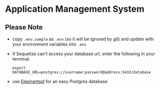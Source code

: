 # Application Management System

## Please Note

- copy `.env.sample` as `.env` (so it will be ignored by git) and update with your environment variables into `.env`
- if Sequelize can't access your database url, enter the following in your terminal:

  ```
  export DATABASE_URL=postgres://username:password@address:5432/database
  ```

- use [Elephantsql](https://elephantsql.com/) for an easy Postgres database
